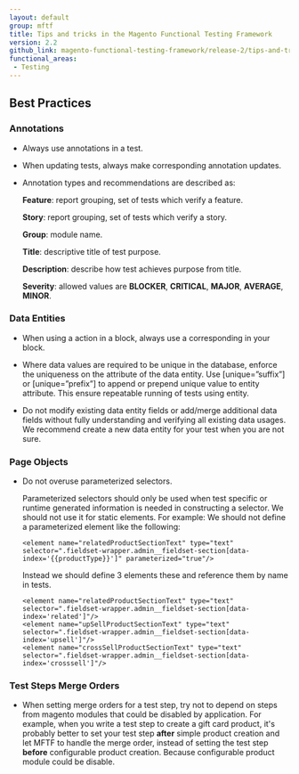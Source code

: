 ```yaml
---
layout: default
group: mftf
title: Tips and tricks in the Magento Functional Testing Framework
version: 2.2
github_link: magento-functional-testing-framework/release-2/tips-and-tricks.md
functional_areas:
 - Testing
---
```


## Best Practices

### Annotations

 - Always use annotations in a test.
 
 - When updating tests, always make corresponding annotation updates.
 
 - Annotation types and recommendations are described as:
 
   **Feature**: report grouping, set of tests which verify a feature.
   
   **Story**: report grouping, set of tests which verify a story.
   
   **Group**: module name.
   
   **Title**: descriptive title of test purpose.
   
   **Description**: describe how test achieves purpose from title.
   
   **Severity**: allowed values are **BLOCKER**, **CRITICAL**, **MAJOR**, **AVERAGE**, **MINOR**.
 
### Data Entities

- When using a <createData> action in a <before> block, always use a corresponding <deleteData> in your <after> block.

- Where data values are required to be unique in the database, enforce the uniqueness on the attribute of the data entity.
  Use [unique=”suffix”] or [unique=”prefix”] to append or prepend unique value to entity attribute. This ensure repeatable running of tests using entity.

- Do not modify existing data entity fields or add/merge additional data fields without fully understanding and verifying all existing data usages. We recommend create a new data entity for your test when you are not sure. 

### Page Objects

- Do not overuse parameterized selectors. 

  Parameterized selectors should only be used when test specific or runtime generated information is needed in constructing a selector. We should not use it for static elements. For example:
  We should not define a parameterized element like the following:
  ```
  <element name="relatedProductSectionText" type="text" selector=".fieldset-wrapper.admin__fieldset-section[data-index='{{productType}}']" parameterized="true"/>
  ```
  Instead we should define 3 elements these and reference them by name in tests.
  ```
  <element name="relatedProductSectionText" type="text" selector=".fieldset-wrapper.admin__fieldset-section[data-index='related']"/>
  <element name="upSellProductSectionText" type="text" selector=".fieldset-wrapper.admin__fieldset-section[data-index='upsell']"/>
  <element name="crossSellProductSectionText" type="text" selector=".fieldset-wrapper.admin__fieldset-section[data-index='crosssell']"/>
  ```

### Test Steps Merge Orders

- When setting merge orders for a test step, try not to depend on steps from magento modules that could be disabled by application. 
For example, when you write a test step to create a gift card product, it's probably better to set your test step **after** simple product creation and let MFTF to handle the merge order, instead of setting the test step **before** configurable product creation. Because configurable product module could be disable.
